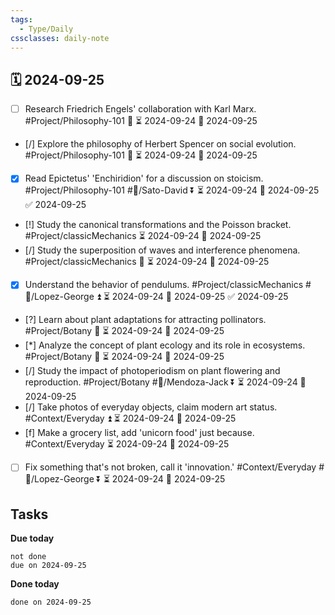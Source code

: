 ```yaml
---
tags:
  - Type/Daily
cssclasses: daily-note
---
```


## 🗓️ 2024-09-25

- [ ] Research Friedrich Engels' collaboration with Karl Marx. #Project/Philosophy-101 🔺 ⏳ 2024-09-24 📅 2024-09-25
- [/] Explore the philosophy of Herbert Spencer on social evolution. #Project/Philosophy-101 🔼 ⏳ 2024-09-24 📅 2024-09-25
- [x] Read Epictetus' 'Enchiridion' for a discussion on stoicism. #Project/Philosophy-101 #👤/Sato-David ⏬ ⏳ 2024-09-24 📅 2024-09-25 ✅ 2024-09-25
- [!] Study the canonical transformations and the Poisson bracket. #Project/classicMechanics ⏳ 2024-09-24 📅 2024-09-25
- [/] Study the superposition of waves and interference phenomena. #Project/classicMechanics 🔽 ⏳ 2024-09-24 📅 2024-09-25
- [x] Understand the behavior of pendulums. #Project/classicMechanics #👤/Lopez-George ⏫ ⏳ 2024-09-24 📅 2024-09-25 ✅ 2024-09-25
- [?] Learn about plant adaptations for attracting pollinators. #Project/Botany 🔼 ⏳ 2024-09-24 📅 2024-09-25
- [*] Analyze the concept of plant ecology and its role in ecosystems. #Project/Botany 🔺 ⏳ 2024-09-24 📅 2024-09-25
- [/] Study the impact of photoperiodism on plant flowering and reproduction. #Project/Botany #👤/Mendoza-Jack ⏬ ⏳ 2024-09-24 📅 2024-09-25
- [/] Take photos of everyday objects, claim modern art status. #Context/Everyday ⏫ ⏳ 2024-09-24 📅 2024-09-25
- [f] Make a grocery list, add 'unicorn food' just because. #Context/Everyday ⏳ 2024-09-24 📅 2024-09-25
- [ ] Fix something that's not broken, call it 'innovation.' #Context/Everyday #👤/Lopez-George ⏬ ⏳ 2024-09-24 📅 2024-09-25

## Tasks

**Due today**

```tasks
not done
due on 2024-09-25
```

**Done today**

```tasks
done on 2024-09-25
```
            